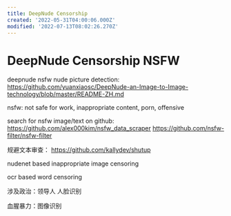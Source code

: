 ```yaml
---
title: DeepNude Censorship
created: '2022-05-31T04:00:06.000Z'
modified: '2022-07-13T08:02:26.270Z'
---
```


# DeepNude Censorship NSFW

deepnude nsfw nude picture detection:
https://github.com/yuanxiaosc/DeepNude-an-Image-to-Image-technology/blob/master/README-ZH.md

nsfw: not safe for work, inappropriate content, porn, offensive

search for nsfw image/text on github:
https://github.com/alex000kim/nsfw_data_scraper
https://github.com/nsfw-filter/nsfw-filter

规避文本审查：
https://github.com/kallydev/shutup

nudenet based inappropriate image censoring

ocr based word censoring

涉及政治：领导人 人脸识别

血腥暴力：图像识别
